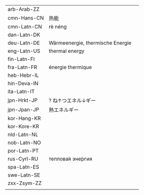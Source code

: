 | | | |
|-|-|-|
| arb-Arab-ZZ |  |  |
| cmn-Hans-CN | 热能 |  |
| cmn-Latn-CN | rè néng |  |
| dan-Latn-DK |  |  |
| deu-Latn-DE | Wärmeenergie, thermische Energie |  |
| eng-Latn-US | thermal energy |  |
| fin-Latn-FI |  |  |
| fra-Latn-FR | énergie thermique |  |
| heb-Hebr-IL |  |  |
| hin-Deva-IN |  |  |
| ita-Latn-IT |  |  |
| jpn-Hrkt-JP | ? ね↑つエネル↓ギー |  |
| jpn-Jpan-JP | 熱エネルギー |  |
| kor-Hang-KR |  |  |
| kor-Kore-KR |  |  |
| nld-Latn-NL |  |  |
| nob-Latn-NO |  |  |
| por-Latn-PT |  |  |
| rus-Cyrl-RU | теплова́я эне́ргия |  |
| spa-Latn-ES |  |  |
| swe-Latn-SE |  |  |
| zxx-Zsym-ZZ |  |  |
|  |  |  |
